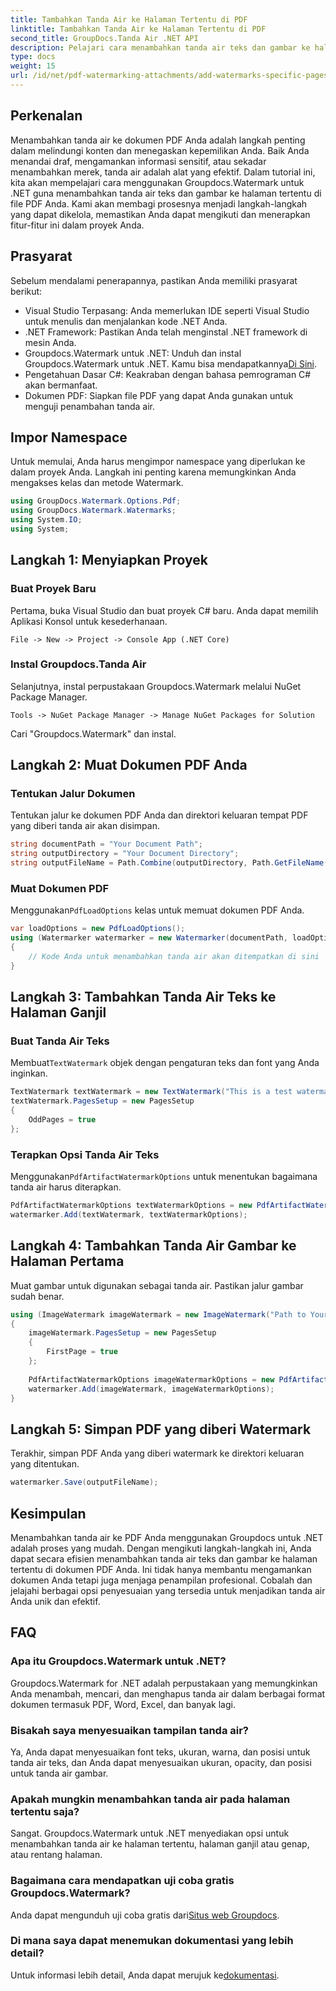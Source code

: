 ```yaml
---
title: Tambahkan Tanda Air ke Halaman Tertentu di PDF
linktitle: Tambahkan Tanda Air ke Halaman Tertentu di PDF
second_title: GroupDocs.Tanda Air .NET API
description: Pelajari cara menambahkan tanda air teks dan gambar ke halaman tertentu di PDF menggunakan Groupdocs untuk .NET. Ikuti panduan terperinci kami untuk mengamankan dokumen Anda.
type: docs
weight: 15
url: /id/net/pdf-watermarking-attachments/add-watermarks-specific-pages-pdf/
---
```

## Perkenalan
Menambahkan tanda air ke dokumen PDF Anda adalah langkah penting dalam melindungi konten dan menegaskan kepemilikan Anda. Baik Anda menandai draf, mengamankan informasi sensitif, atau sekadar menambahkan merek, tanda air adalah alat yang efektif. Dalam tutorial ini, kita akan mempelajari cara menggunakan Groupdocs.Watermark untuk .NET guna menambahkan tanda air teks dan gambar ke halaman tertentu di file PDF Anda. Kami akan membagi prosesnya menjadi langkah-langkah yang dapat dikelola, memastikan Anda dapat mengikuti dan menerapkan fitur-fitur ini dalam proyek Anda.
## Prasyarat
Sebelum mendalami penerapannya, pastikan Anda memiliki prasyarat berikut:
- Visual Studio Terpasang: Anda memerlukan IDE seperti Visual Studio untuk menulis dan menjalankan kode .NET Anda.
- .NET Framework: Pastikan Anda telah menginstal .NET framework di mesin Anda.
-  Groupdocs.Watermark untuk .NET: Unduh dan instal Groupdocs.Watermark untuk .NET. Kamu bisa mendapatkannya[Di Sini](https://releases.groupdocs.com/Watermark/net/).
- Pengetahuan Dasar C#: Keakraban dengan bahasa pemrograman C# akan bermanfaat.
- Dokumen PDF: Siapkan file PDF yang dapat Anda gunakan untuk menguji penambahan tanda air.
## Impor Namespace
Untuk memulai, Anda harus mengimpor namespace yang diperlukan ke dalam proyek Anda. Langkah ini penting karena memungkinkan Anda mengakses kelas dan metode Watermark.
```csharp
using GroupDocs.Watermark.Options.Pdf;
using GroupDocs.Watermark.Watermarks;
using System.IO;
using System;
```
## Langkah 1: Menyiapkan Proyek
### Buat Proyek Baru
Pertama, buka Visual Studio dan buat proyek C# baru. Anda dapat memilih Aplikasi Konsol untuk kesederhanaan.
```plaintext
File -> New -> Project -> Console App (.NET Core)
```
### Instal Groupdocs.Tanda Air
Selanjutnya, instal perpustakaan Groupdocs.Watermark melalui NuGet Package Manager.
```plaintext
Tools -> NuGet Package Manager -> Manage NuGet Packages for Solution
```
Cari "Groupdocs.Watermark" dan instal.
## Langkah 2: Muat Dokumen PDF Anda
### Tentukan Jalur Dokumen
Tentukan jalur ke dokumen PDF Anda dan direktori keluaran tempat PDF yang diberi tanda air akan disimpan.
```csharp
string documentPath = "Your Document Path";
string outputDirectory = "Your Document Directory";
string outputFileName = Path.Combine(outputDirectory, Path.GetFileName(documentPath));
```
### Muat Dokumen PDF
 Menggunakan`PdfLoadOptions` kelas untuk memuat dokumen PDF Anda.
```csharp
var loadOptions = new PdfLoadOptions();
using (Watermarker watermarker = new Watermarker(documentPath, loadOptions))
{
    // Kode Anda untuk menambahkan tanda air akan ditempatkan di sini
}
```
## Langkah 3: Tambahkan Tanda Air Teks ke Halaman Ganjil
### Buat Tanda Air Teks
 Membuat`TextWatermark` objek dengan pengaturan teks dan font yang Anda inginkan.
```csharp
TextWatermark textWatermark = new TextWatermark("This is a test watermark", new Font("Arial", 8));
textWatermark.PagesSetup = new PagesSetup
{
    OddPages = true
};
```
### Terapkan Opsi Tanda Air Teks
 Menggunakan`PdfArtifactWatermarkOptions` untuk menentukan bagaimana tanda air harus diterapkan.
```csharp
PdfArtifactWatermarkOptions textWatermarkOptions = new PdfArtifactWatermarkOptions();
watermarker.Add(textWatermark, textWatermarkOptions);
```
## Langkah 4: Tambahkan Tanda Air Gambar ke Halaman Pertama
Muat gambar untuk digunakan sebagai tanda air. Pastikan jalur gambar sudah benar.
```csharp
using (ImageWatermark imageWatermark = new ImageWatermark("Path to Your Image"))
{
    imageWatermark.PagesSetup = new PagesSetup
    {
        FirstPage = true
    };
    
    PdfArtifactWatermarkOptions imageWatermarkOptions = new PdfArtifactWatermarkOptions();
    watermarker.Add(imageWatermark, imageWatermarkOptions);
}
```
## Langkah 5: Simpan PDF yang diberi Watermark
Terakhir, simpan PDF Anda yang diberi watermark ke direktori keluaran yang ditentukan.
```csharp
watermarker.Save(outputFileName);
```
## Kesimpulan
Menambahkan tanda air ke PDF Anda menggunakan Groupdocs untuk .NET adalah proses yang mudah. Dengan mengikuti langkah-langkah ini, Anda dapat secara efisien menambahkan tanda air teks dan gambar ke halaman tertentu di dokumen PDF Anda. Ini tidak hanya membantu mengamankan dokumen Anda tetapi juga menjaga penampilan profesional. Cobalah dan jelajahi berbagai opsi penyesuaian yang tersedia untuk menjadikan tanda air Anda unik dan efektif.
## FAQ
### Apa itu Groupdocs.Watermark untuk .NET?
Groupdocs.Watermark for .NET adalah perpustakaan yang memungkinkan Anda menambah, mencari, dan menghapus tanda air dalam berbagai format dokumen termasuk PDF, Word, Excel, dan banyak lagi.
### Bisakah saya menyesuaikan tampilan tanda air?
Ya, Anda dapat menyesuaikan font teks, ukuran, warna, dan posisi untuk tanda air teks, dan Anda dapat menyesuaikan ukuran, opacity, dan posisi untuk tanda air gambar.
### Apakah mungkin menambahkan tanda air pada halaman tertentu saja?
Sangat. Groupdocs.Watermark untuk .NET menyediakan opsi untuk menambahkan tanda air ke halaman tertentu, halaman ganjil atau genap, atau rentang halaman.
### Bagaimana cara mendapatkan uji coba gratis Groupdocs.Watermark?
 Anda dapat mengunduh uji coba gratis dari[Situs web Groupdocs](https://releases.groupdocs.com/).
### Di mana saya dapat menemukan dokumentasi yang lebih detail?
 Untuk informasi lebih detail, Anda dapat merujuk ke[dokumentasi](https://reference.groupdocs.com/Watermark/net/).